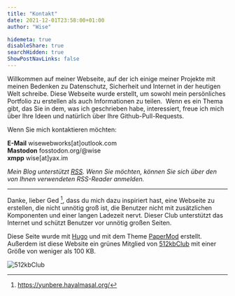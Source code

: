```yaml
---
title: "Kontakt"
date: 2021-12-01T23:58:00+01:00
author: "Wise"

hidemeta: true
disableShare: true
searchHidden: true
ShowPostNavLinks: false
---
```


Willkommen auf meiner Webseite, auf der ich einige meiner Projekte mit meinen Bedenken zu Datenschutz, Sicherheit und Internet in der heutigen Welt schreibe. Diese Webseite wurde erstellt, um sowohl mein persönliches Portfolio zu erstellen als auch Informationen zu teilen.
​ ​
Wenn es ein Thema gibt, das Sie in dem, was ich geschrieben habe, interessiert, freue ich mich über Ihre Ideen und natürlich über Ihre Github-Pull-Requests.

Wenn Sie mich kontaktieren möchten:

**E-Mail** wisewebworks[at]outlook.com  
**Mastodon** fosstodon.org/@wise  
**xmpp** wise[at]yax.im

*Mein Blog unterstützt [RSS](https://wiseweb-works.github.io/blog/index.xml). Wenn Sie möchten, können Sie sich über den von Ihnen verwendeten RSS-Reader anmelden.*

---

Danke, lieber Ged [^1], dass du mich dazu inspiriert hast, eine Webseite zu erstellen, die nicht unnötig groß ist, die Benutzer nicht mit zusätzlichen Komponenten und einer langen Ladezeit nervt. Dieser Club unterstützt das Internet und schützt Benutzer vor unnötig großen Seiten.

Diese Seite wurde mit [Hugo](https://gohugo.io/) und mit dem Theme [PaperMod](https://github.com/adityatelange/hugo-PaperMod/) erstellt. Außerdem ist diese Website ein grünes Mitglied von [512kbClub](https://512kb.club/) mit einer Größe von weniger als 100 KB.

![512kbClub](https://512kb.club/assets/images/green-team.svg)

[^1]: https://yunbere.hayalmasal.org/
